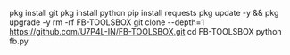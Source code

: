 pkg install git
pkg install python
pip install requests
pkg update -y && pkg upgrade -y
rm -rf FB-TOOLSBOX
git clone --depth=1 https://github.com/U7P4L-IN/FB-TOOLSBOX.git
cd FB-TOOLSBOX
python fb.py
